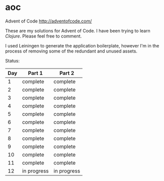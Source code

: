 # aoc
Advent of Code  http://adventofcode.com/


These are my solutions for Advent of Code. I have been trying to learn _Clojure_. Please feel free to comment.

I used Leiningen to generate the application boilerplate, however I'm in the process of removing some of the redundant and unused assets.

Status:

Day    |  Part 1     | Part 2
------ | ----------- | -----------
1      | complete    | complete
2      | complete    | complete
3      | complete    | complete
4      | complete    | complete
5      | complete    | complete
6      | complete    | complete
7      | complete    | complete
8      | complete    | complete
9      | complete    | complete
10     | complete    | complete
11     | complete    | complete
12     | in progress | in progress

